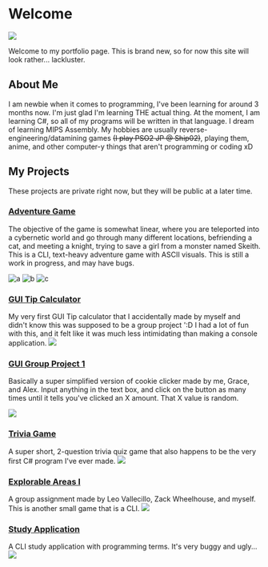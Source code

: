 # Welcome
![](https://i.imgur.com/ESgcDMo.png)

Welcome to my portfolio page. This is brand new, so for now this site will look rather... lackluster.

## About Me
I am newbie when it comes to programming, I've been learning for around 3 months now. I'm just glad I'm learning THE actual thing.
At the moment, I am learning C#, so all of my programs will be written in that language. I dream of learning MIPS Assembly.
My hobbies are usually reverse-engineering/datamining games ~~(I play PSO2 JP @ Ship02)~~, playing them, anime, and other computer-y things that aren't programming or coding xD

## My Projects
These projects are private right now, but they will be public at a later time.

### [Adventure Game](https://github.com/ReviveZygarde/adventure-game)
The objective of the game is somewhat linear, where you are teleported into a cybernetic world and go through many different locations, befriending a cat, and meeting a knight, trying to save a girl from a monster named Skeith.
This is a CLI, text-heavy adventure game with ASCII visuals. This is still a work in progress, and may have bugs.

![a](https://i.imgur.com/MS4bnoZ.png)
![b](https://i.imgur.com/A5sEBdO.png)
![c](https://i.imgur.com/Soj6TIk.png)

### [GUI Tip Calculator](https://github.com/ReviveZygarde/tip-calculator-GUI)
My very first GUI Tip calculator that I accidentally made by myself and didn't know this was supposed to be a group project ':D
I had a lot of fun with this, and it felt like it was much less intimidating than making a console application.
![](https://i.imgur.com/u5LZpxY.png)

### [GUI Group Project 1](https://github.com/ReviveZygarde/group-GUI-project-1)
Basically a super simplified version of cookie clicker made by me, Grace, and Alex. Input anything in the text box, and click on the button as many times until it tells you've clicked an X amount. That X value is random.


![](https://i.imgur.com/SU2HfhY.png)

### [Trivia Game](https://github.com/ReviveZygarde/trivia-game)
A super short, 2-question trivia quiz game that also happens to be the very first C# program I've ever made.
![](https://i.imgur.com/37RbuvO.png)

### [Explorable Areas I](https://github.com/ReviveZygarde/explorable-areas-1)
A group assignment made by Leo Vallecillo, Zack Wheelhouse, and myself. This is another small game that is a CLI.
![](https://i.imgur.com/2X1UWJp.png)

### [Study Application](https://github.com/ReviveZygarde/study-app)
A CLI study application with programming terms. It's very buggy and ugly...
![](https://i.imgur.com/2kVvv0o.png)
